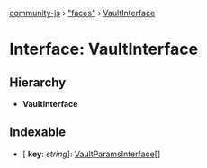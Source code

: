 [community-js](../README.md) › ["faces"](../modules/_faces_.md) › [VaultInterface](_faces_.vaultinterface.md)

# Interface: VaultInterface

## Hierarchy

* **VaultInterface**

## Indexable

* \[ **key**: *string*\]: [VaultParamsInterface](_faces_.vaultparamsinterface.md)[]
